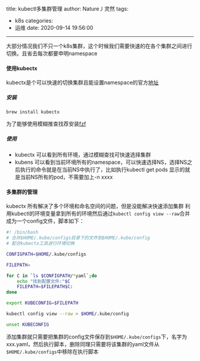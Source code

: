 title: kubectl多集群管理
author: Nature丿灵然
tags:
  - k8s
categories:
  - 运维
date: 2020-09-14 19:56:00
---
大部分情况我们不只一个k8s集群，这个时候我们需要快速的在各个集群之间进行切换。且省去每次都要申明namespace
<!--more-->
#### 使用kubectx

kubectx是个可以快速的切换集群且能设置namespace的官方[地址](https://github.com/ahmetb/kubectx)

##### 安装

    brew install kubectx

为了能够使用模糊推查找荐安装[fzf](https://github.com/junegunn/fzf)

##### 使用

- kubectx 可以看到所有环境，通过模糊查找可快速选择集群
- kubens 可以看到当前环境所有的namespace，可以快速选择NS，选择NS之后执行的命令就是在当前NS中执行了，比如执行kubectl get pods 显示的就是当前NS所有的pod，不需要加上-n xxxx

#### 多集群的管理

kubectx 所有解决了多个环境和命名空间的问题，但是没能解决快速添加集群
利用kubectl的环境变量拿到所有的环境然后通过`kubectl config view --raw`合并成为一个config文件，脚本如下：

```bash
#! /bin/bash
# 合并$HOME/.kube/configs目录下的文件到$HOME/.kube/config
# 配合kubectx工具进行环境切换

CONFIGPATH=$HOME/.kube/configs

FILEPATH=

for C in `ls $CONFIGPATH/*yaml`;do
    echo "找到配置文件:"$C
    FILEPATH=$FILEPATH$C:
done

export KUBECONFIG=$FILEPATH

kubectl config view --raw > $HOME/.kube/config

unset KUBECONFIG
```

添加集群就只需要把集群的config文件保存到`$HOME/.kube/configs`下，名字为xxx.yaml，然后执行脚本，删除同理只需要将该集群的yaml文件从`$HOME/.kube/configs`中移除在执行脚本
